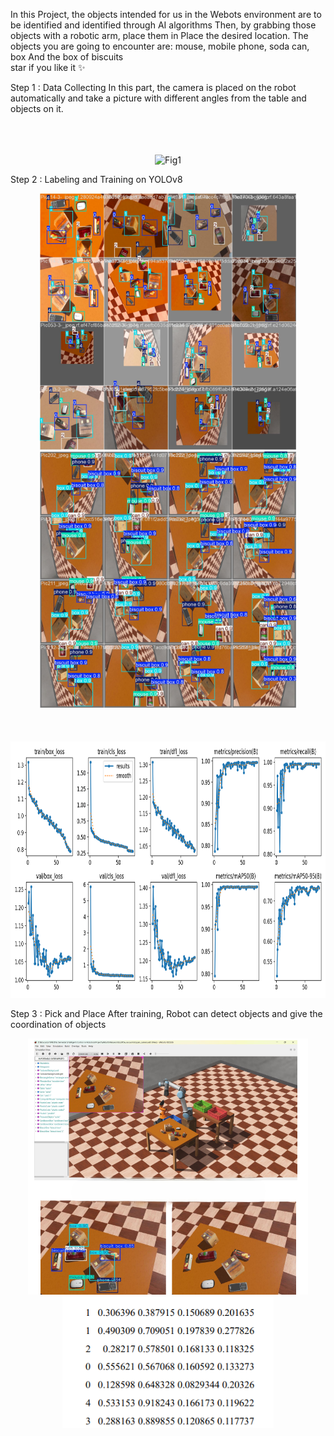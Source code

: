 In this Project, the objects intended for us in the Webots environment are to be identified and identified through AI algorithms
Then, by grabbing those objects with a robotic arm, place them in Place the desired location. 
The objects you are going to encounter are: mouse, mobile phone, soda can, box
And the box of biscuits
  <br />
  star if you like it ✨
  <br />


Step 1 : Data Collecting 
In this part, the camera is placed on the robot automatically and take a picture with different angles from the table and objects on it.
  <br />
  <br />
  <br />
  <br />

<p align="center">
  <img title="Fig1" height="410" src="images/1.gif">
</p>

Step 2 : Labeling and Training on YOLOv8

<p align="center">
  <img title="Fig1" height="410" src="images/Figure_1.jpg">
  <br />
  <img title="Fig2" height="410" src="images/Figure_2.jpg">
   <br />
  <br />
  <br />
  <br />
  <img title="Fig3" height="410" src="images/Figure_3.png">
</p>


Step 3 : Pick and Place
After training, Robot can detect objects and give the coordination of objects 

<p align="center">
  <img title="Fig1" height="410" src="images/Figure_4.png">
  <br />
  <img title="Fig2" height="210" src="images/Figure_5.png">
  <br />
</p>
